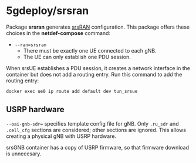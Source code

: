 # 5gdeploy/srsran

Package **srsran** generates [srsRAN](https://docs.srsran.com/projects/project/en/latest/tutorials/source/srsUE/source/index.html) configuration.
This package offers these choices in the **netdef-compose** command:

* `--ran=srsran`
  * There must be exactly one UE connected to each gNB.
  * The UE can only establish one PDU session.

When srsUE establishes a PDU session, it creates a network interface in the container but does not add a routing entry.
Run this command to add the routing entry:

```bash
docker exec ue0 ip route add default dev tun_srsue
```

## USRP hardware

`--oai-gnb-sdr=` specifies template config file for gNB.
Only `.ru_sdr` and `.cell_cfg` sections are considered; other sections are ignored.
This allows creating a physical gNB with USRP hardware.

srsGNB container has a copy of USRP firmware, so that firmware download is unnecesary.
